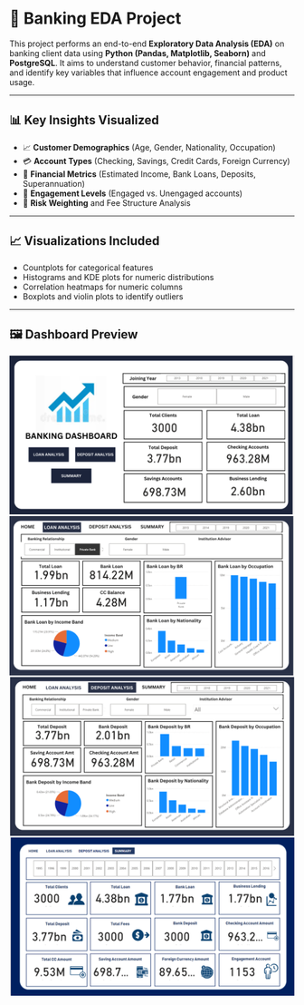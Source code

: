 
# 🏦 Banking EDA  Project

This project performs an end-to-end **Exploratory Data Analysis (EDA)** on banking client data using **Python (Pandas, Matplotlib, Seaborn)** and **PostgreSQL**. It aims to understand customer behavior, financial patterns, and identify key variables that influence account engagement and product usage.


---

## 📊 Key Insights Visualized

- 📈 **Customer Demographics** (Age, Gender, Nationality, Occupation)
- 💳 **Account Types** (Checking, Savings, Credit Cards, Foreign Currency)
- 🏦 **Financial Metrics** (Estimated Income, Bank Loans, Deposits, Superannuation)
- 🧮 **Engagement Levels** (Engaged vs. Unengaged accounts)
- 🧠 **Risk Weighting** and Fee Structure Analysis

 ---
 
## 📈 Visualizations Included

- Countplots for categorical features
- Histograms and KDE plots for numeric distributions
- Correlation heatmaps for numeric columns
- Boxplots and violin plots to identify outliers

---

## 🖼️ Dashboard Preview

![Banking Dashboard Preview](https://github.com/rajeev2806/Banking-EDA-project/blob/main/home.png)
![Banking Dashboard Preview](https://github.com/rajeev2806/Banking-EDA-project/blob/main/loan.png)
![Banking Dashboard Preview](https://github.com/rajeev2806/Banking-EDA-project/blob/main/deposits.png)
![Banking Dashboard Preview](https://github.com/rajeev2806/Banking-EDA-project/blob/main/summary.png)




